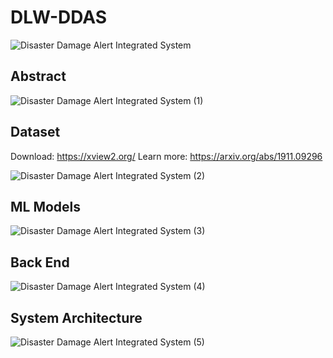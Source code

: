 # DLW-DDAS

![Disaster Damage Alert Integrated System](https://user-images.githubusercontent.com/114417539/193471680-1ab0f36b-f411-41f4-b7d4-31c6e512b64c.jpg)

## Abstract
![Disaster Damage Alert Integrated System (1)](https://user-images.githubusercontent.com/114417539/193471712-da024f8c-bc1d-4118-8d64-7b3ed27ec40e.jpg)

## Dataset
Download: https://xview2.org/
Learn more: https://arxiv.org/abs/1911.09296

![Disaster Damage Alert Integrated System (2)](https://user-images.githubusercontent.com/114417539/193471756-eeed490f-63ee-4235-b387-f5a464b91e61.jpg)

## ML Models
![Disaster Damage Alert Integrated System (3)](https://user-images.githubusercontent.com/114417539/193471754-fefe29b7-7fbe-4f19-9a47-387aae57b5a7.jpg)


## Back End
![Disaster Damage Alert Integrated System (4)](https://user-images.githubusercontent.com/114417539/193471753-21aaa567-d401-4834-8465-d9851fd32d72.jpg)

## System Architecture
![Disaster Damage Alert Integrated System (5)](https://user-images.githubusercontent.com/114417539/193471751-f7d5e34a-95b3-4352-9f27-a1234bdd88b8.jpg)
